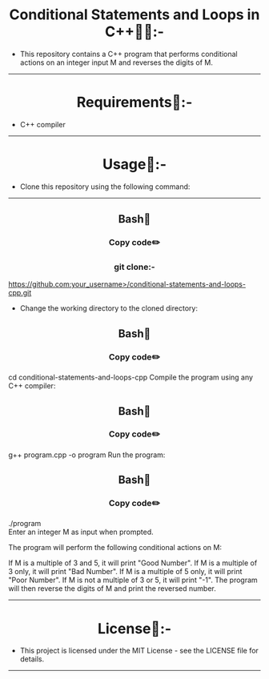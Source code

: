 
<h1 align="center" >Conditional Statements and Loops in C++👩‍💻:-</h1>

- This repository contains a C++ program that performs conditional actions on an integer input M and reverses the digits of M.
<hr>
<h1 align="center" >Requirements📝:-</h1>

- C++ compiler
<hr>
<h1 align="center" >Usage🧩:-</h1>

- Clone this repository using the following command:
<hr>
<h2 align="center" >Bash📖</h2>
<h3 align="center" >Copy code✏️</h3>

<h3 align="center" >git clone:-</h3>

https://github.com:your_username>/conditional-statements-and-loops-cpp.git

- Change the working directory to the cloned directory:

<h2 align="center" >Bash📖</h2>
<h3 align="center" >Copy code✏️</h3>

cd conditional-statements-and-loops-cpp
Compile the program using any C++ compiler:

<h2 align="center" >Bash📖</h2>
<h3 align="center" >Copy code✏️</h3>

g++ program.cpp -o program
Run the program:

<h2 align="center" >Bash📖</h2>
<h3 align="center" >Copy code✏️</h3>

./program
<br>
Enter an integer M as input when prompted.

The program will perform the following conditional actions on M:

If M is a multiple of 3 and 5, it will print "Good Number".
If M is a multiple of 3 only, it will print "Bad Number".
If M is a multiple of 5 only, it will print "Poor Number".
If M is not a multiple of 3 or 5, it will print "-1".
The program will then reverse the digits of M and print the reversed number.
<hr>
<h1 align="center" >License📙:-</h1>

- This project is licensed under the MIT License - see the LICENSE file for details.

<hr>

